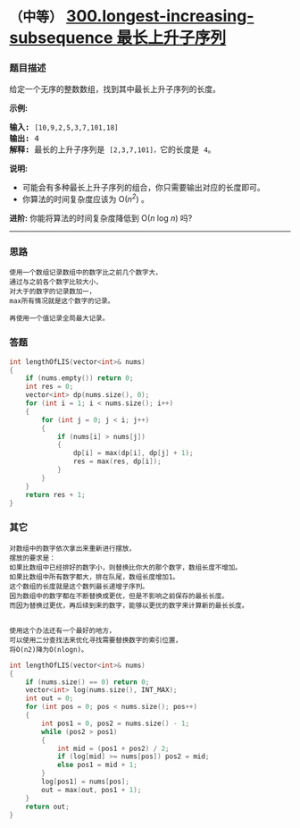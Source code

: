 # `（中等）`  [300.longest-increasing-subsequence 最长上升子序列](https://leetcode-cn.com/problems/longest-increasing-subsequence/)

### 题目描述
<p>给定一个无序的整数数组，找到其中最长上升子序列的长度。</p>

<p><strong>示例:</strong></p>

<pre><strong>输入:</strong> <code>[10,9,2,5,3,7,101,18]
</code><strong>输出: </strong>4 
<strong>解释: </strong>最长的上升子序列是&nbsp;<code>[2,3,7,101]，</code>它的长度是 <code>4</code>。</pre>

<p><strong>说明:</strong></p>

<ul>
	<li>可能会有多种最长上升子序列的组合，你只需要输出对应的长度即可。</li>
	<li>你算法的时间复杂度应该为&nbsp;O(<em>n<sup>2</sup></em>) 。</li>
</ul>

<p><strong>进阶:</strong> 你能将算法的时间复杂度降低到&nbsp;O(<em>n</em> log <em>n</em>) 吗?</p>


---
### 思路
```
使用一个数组记录数组中的数字比之前几个数字大，
通过与之前各个数字比较大小，
对大于的数字的记录数加一，
max所有情况就是这个数字的记录。

再使用一个值记录全局最大记录。
```

### 答题
``` C++
int lengthOfLIS(vector<int>& nums)
{
	if (nums.empty()) return 0;
	int res = 0;
	vector<int> dp(nums.size(), 0);
	for (int i = 1; i < nums.size(); i++)
	{
		for (int j = 0; j < i; j++)
		{
			if (nums[i] > nums[j])
			{
				dp[i] = max(dp[i], dp[j] + 1);
				res = max(res, dp[i]);
			}
		}
	}
	return res + 1;
}
```

### 其它
```
对数组中的数字依次拿出来重新进行摆放，
摆放的要求是：
如果比数组中已经排好的数字小，则替换比你大的那个数字，数组长度不增加。
如果比数组中所有数字都大，排在队尾，数组长度增加1。
这个数组的长度就是这个数列最长递增子序列。
因为数组中的数字都在不断替换成更优，但是不影响之前保存的最长长度。
而因为替换过更优，再后续到来的数字，能够以更优的数字来计算新的最长长度。


使用这个办法还有一个最好的地方，
可以使用二分查找法来优化寻找需要替换数字的索引位置，
将O(n2)降为O(nlogn)。
```
``` C++
int lengthOfLIS(vector<int>& nums)
{
	if (nums.size() == 0) return 0;
	vector<int> log(nums.size(), INT_MAX);
	int out = 0;
	for (int pos = 0; pos < nums.size(); pos++)
	{
		int pos1 = 0, pos2 = nums.size() - 1;
		while (pos2 > pos1)
		{
			int mid = (pos1 + pos2) / 2;
			if (log[mid] >= nums[pos]) pos2 = mid;
			else pos1 = mid + 1;
		}
		log[pos1] = nums[pos];
		out = max(out, pos1 + 1);
	}
	return out;
}
```

